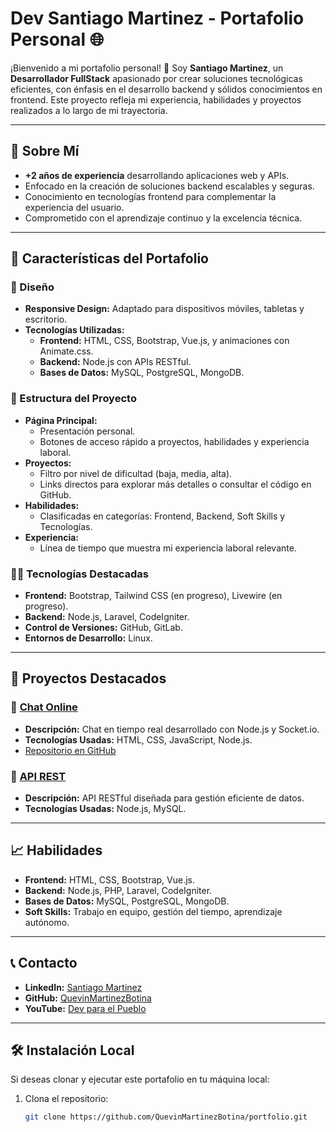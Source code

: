 # Dev Santiago Martinez - Portafolio Personal 🌐

¡Bienvenido a mi portafolio personal! 🎉 Soy **Santiago Martinez**, un **Desarrollador FullStack** apasionado por crear soluciones tecnológicas eficientes, con énfasis en el desarrollo backend y sólidos conocimientos en frontend. Este proyecto refleja mi experiencia, habilidades y proyectos realizados a lo largo de mi trayectoria.

---

## 🌟 Sobre Mí
- **+2 años de experiencia** desarrollando aplicaciones web y APIs.
- Enfocado en la creación de soluciones backend escalables y seguras.
- Conocimiento en tecnologías frontend para complementar la experiencia del usuario.
- Comprometido con el aprendizaje continuo y la excelencia técnica.

---

## 🚀 Características del Portafolio

### 🎨 Diseño
- **Responsive Design:** Adaptado para dispositivos móviles, tabletas y escritorio.
- **Tecnologías Utilizadas:**
  - **Frontend:** HTML, CSS, Bootstrap, Vue.js, y animaciones con Animate.css.
  - **Backend:** Node.js con APIs RESTful.
  - **Bases de Datos:** MySQL, PostgreSQL, MongoDB.

### 📂 Estructura del Proyecto
- **Página Principal:**
  - Presentación personal.
  - Botones de acceso rápido a proyectos, habilidades y experiencia laboral.
- **Proyectos:**
  - Filtro por nivel de dificultad (baja, media, alta).
  - Links directos para explorar más detalles o consultar el código en GitHub.
- **Habilidades:**
  - Clasificadas en categorías: Frontend, Backend, Soft Skills y Tecnologías.
- **Experiencia:**
  - Línea de tiempo que muestra mi experiencia laboral relevante.

### 🧑‍💻 Tecnologías Destacadas
- **Frontend:** Bootstrap, Tailwind CSS (en progreso), Livewire (en progreso).
- **Backend:** Node.js, Laravel, CodeIgniter.
- **Control de Versiones:** GitHub, GitLab.
- **Entornos de Desarrollo:** Linux.

---

## 🌟 Proyectos Destacados
### 🔗 [Chat Online](https://quevinchat-44b79aa344a4.herokuapp.com/)
- **Descripción:** Chat en tiempo real desarrollado con Node.js y Socket.io.
- **Tecnologías Usadas:** HTML, CSS, JavaScript, Node.js.
- [Repositorio en GitHub](https://github.com/QuevinMartinezBotina/Chat-Sockets.git)

### 🔗 [API REST](https://quevinchat-44b79aa344a4.herokuapp.com/)
- **Descripción:** API RESTful diseñada para gestión eficiente de datos.
- **Tecnologías Usadas:** Node.js, MySQL.

---

## 📈 Habilidades
- **Frontend:** HTML, CSS, Bootstrap, Vue.js.
- **Backend:** Node.js, PHP, Laravel, CodeIgniter.
- **Bases de Datos:** MySQL, PostgreSQL, MongoDB.
- **Soft Skills:** Trabajo en equipo, gestión del tiempo, aprendizaje autónomo.

---

## 📞 Contacto
- **LinkedIn:** [Santiago Martinez](https://www.linkedin.com/in/quevin-santiago-martinez-botina-9b766a151/)
- **GitHub:** [QuevinMartinezBotina](https://github.com/QuevinMartinezBotina)
- **YouTube:** [Dev para el Pueblo](https://www.youtube.com/@devparaelpueblo1333)

---

## 🛠 Instalación Local
Si deseas clonar y ejecutar este portafolio en tu máquina local:
1. Clona el repositorio:  
   ```bash
   git clone https://github.com/QuevinMartinezBotina/portfolio.git
